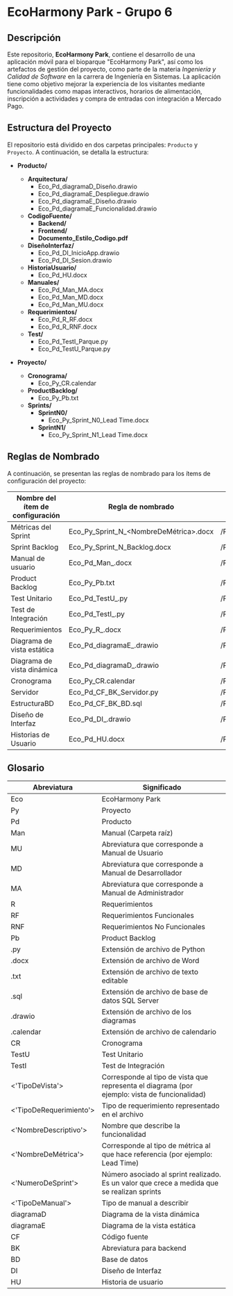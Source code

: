 # EcoHarmony Park - Grupo 6
## Descripción

Este repositorio, **EcoHarmony Park**, contiene el desarrollo de una aplicación móvil para el bioparque "EcoHarmony Park", así como los artefactos de gestión del proyecto, como parte de la materia *Ingeniería y Calidad de Software* en la carrera de Ingeniería en Sistemas. La aplicación tiene como objetivo mejorar la experiencia de los visitantes mediante funcionalidades como mapas interactivos, horarios de alimentación, inscripción a actividades y compra de entradas con integración a Mercado Pago.

## Estructura del Proyecto

El repositorio está dividido en dos carpetas principales: `Producto` y `Proyecto`. A continuación, se detalla la estructura:

- **Producto/**  
  - **Arquitectura/**  
    - Eco_Pd_diagramaD_Diseño.drawio  
    - Eco_Pd_diagramaE_Despliegue.drawio  
    - Eco_Pd_diagramaE_Diseño.drawio  
    - Eco_Pd_diagramaE_Funcionalidad.drawio  
  - **CodigoFuente/**  
    - **Backend/**  
    - **Frontend/**
    - **Documento_Estilo_Codigo.pdf**  
  - **DiseñoInterfaz/**  
    - Eco_Pd_DI_InicioApp.drawio  
    - Eco_Pd_DI_Sesion.drawio  
  - **HistoriaUsuario/**  
    - Eco_Pd_HU.docx  
  - **Manuales/**  
    - Eco_Pd_Man_MA.docx  
    - Eco_Pd_Man_MD.docx  
    - Eco_Pd_Man_MU.docx  
  - **Requerimientos/**  
    - Eco_Pd_R_RF.docx  
    - Eco_Pd_R_RNF.docx  
  - **Test/**  
    - Eco_Pd_TestI_Parque.py  
    - Eco_Pd_TestU_Parque.py  

- **Proyecto/**  
  - **Cronograma/**  
    - Eco_Py_CR.calendar  
  - **ProductBacklog/**  
    - Eco_Py_Pb.txt  
  - **Sprints/**  
    - **SprintN0/**  
      - Eco_Py_Sprint_N0_Lead Time.docx  
    - **SprintN1/**  
      - Eco_Py_Sprint_N1_Lead Time.docx  

## Reglas de Nombrado

A continuación, se presentan las reglas de nombrado para los ítems de configuración del proyecto:

| **Nombre del ítem de configuración** | **Regla de nombrado**                              | **Ubicación**                     |
|--------------------------------------|---------------------------------------------------|-----------------------------------|
| Métricas del Sprint                 | Eco_Py_Sprint_N<NumeroDeSprint>_<NombreDeMétrica>.docx | /Proyecto/Sprint/Sprint_N#/       |
| Sprint Backlog                      | Eco_Py_Sprint_N<NumeroDeSprint>_Backlog.docx     | /Proyecto/Sprint/Sprint_N#/       |
| Manual de usuario                   | Eco_Pd_Man_<TipoDeManual>.docx                  | /Producto/Manuales                |
| Product Backlog                     | Eco_Py_Pb.txt                                   | /Proyecto/ProductBacklog          |
| Test Unitario                       | Eco_Pd_TestU_<NombreDescriptivo>.py             | /Producto/Test                    |
| Test de Integración                 | Eco_Pd_TestI_<NombreDescriptivo>.py             | /Producto/Test                    |
| Requerimientos                      | Eco_Py_R_<TipoDeRequerimiento>.docx            | /Producto/Requerimientos          |
| Diagrama de vista estática          | Eco_Pd_diagramaE_<TipoDeVista>.drawio           | /Producto/Arquitectura            |
| Diagrama de vista dinámica          | Eco_Pd_diagramaD_<TipoDeVista>.drawio           | /Producto/Arquitectura            |
| Cronograma                          | Eco_Py_CR.calendar                              | /Proyecto/Cronograma              |
| Servidor                            | Eco_Pd_CF_BK_Servidor.py                        | /Producto/CodigoFuente/Backend    |
| EstructuraBD                        | Eco_Pd_CF_BK_BD.sql                             | /Producto/CodigoFuente/Backend    |
| Diseño de Interfaz                  | Eco_Pd_DI_<NombreDescriptivo>.drawio            | /Producto/DiseñoInterfaz          |
| Historias de Usuario                | Eco_Pd_HU.docx                                  | /Producto/HistoriaUsuario         |

## Glosario

| **Abreviatura**         | **Significado**                                      |
|-------------------------|------------------------------------------------------|
| Eco                     | EcoHarmony Park                                      |
| Py                      | Proyecto                                             |
| Pd                      | Producto                                             |
| Man                     | Manual (Carpeta raíz)                                |
| MU                      | Abreviatura que corresponde a Manual de Usuario      |
| MD                      | Abreviatura que corresponde a Manual de Desarrollador|
| MA                      | Abreviatura que corresponde a Manual de Administrador|
| R                       | Requerimientos                                       |
| RF                      | Requerimientos Funcionales                           |
| RNF                     | Requerimientos No Funcionales                        |
| Pb                      | Product Backlog                                      |
| .py                     | Extensión de archivo de Python                       |
| .docx                   | Extensión de archivo de Word                         |
| .txt                    | Extensión de archivo de texto editable               |
| .sql                    | Extensión de archivo de base de datos SQL Server     |
| .drawio                 | Extensión de archivo de los diagramas                |
| .calendar               | Extensión de archivo de calendario                   |
| CR                      | Cronograma                                           |
| TestU                   | Test Unitario                                        |
| TestI                   | Test de Integración                                  |
| <'TipoDeVista'>           | Corresponde al tipo de vista que representa el diagrama (por ejemplo: vista de funcionalidad) |
| <'TipoDeRequerimiento'>   | Tipo de requerimiento representado en el archivo     |
| <'NombreDescriptivo'>     | Nombre que describe la funcionalidad                 |
| <'NombreDeMétrica'>       | Corresponde al tipo de métrica al que hace referencia (por ejemplo: Lead Time) |
| <'NumeroDeSprint'>        | Número asociado al sprint realizado. Es un valor que crece a medida que se realizan sprints |
| <'TipoDeManual'>        | Tipo de manual a describir                           |
| diagramaD               | Diagrama de la vista dinámica                        |
| diagramaE               | Diagrama de la vista estática                        |
| CF                      | Código fuente                                        |
| BK                      | Abreviatura para backend                             |
| BD                      | Base de datos                                        |
| DI                      | Diseño de Interfaz                                   |
| HU                      | Historia de usuario                                  |
